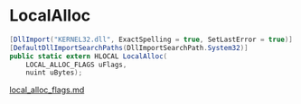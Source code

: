 # LocalAlloc

```csharp
[DllImport("KERNEL32.dll", ExactSpelling = true, SetLastError = true)]
[DefaultDllImportSearchPaths(DllImportSearchPath.System32)]
public static extern HLOCAL LocalAlloc(
    LOCAL_ALLOC_FLAGS uFlags,
    nuint uBytes);
```

[local\_alloc\_flags.md](../memory/local\_alloc\_flags.md "mention")
